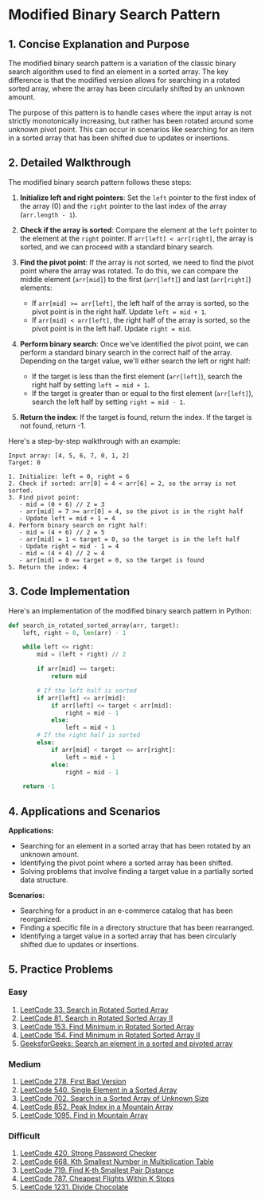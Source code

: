 # Modified Binary Search Pattern

## 1. Concise Explanation and Purpose

The modified binary search pattern is a variation of the classic binary search algorithm used to find an element in a sorted array. The key difference is that the modified version allows for searching in a rotated sorted array, where the array has been circularly shifted by an unknown amount.

The purpose of this pattern is to handle cases where the input array is not strictly monotonically increasing, but rather has been rotated around some unknown pivot point. This can occur in scenarios like searching for an item in a sorted array that has been shifted due to updates or insertions.

## 2. Detailed Walkthrough

The modified binary search pattern follows these steps:

1. **Initialize left and right pointers**: Set the `left` pointer to the first index of the array (0) and the `right` pointer to the last index of the array (`arr.length - 1`).

2. **Check if the array is sorted**: Compare the element at the `left` pointer to the element at the `right` pointer. If `arr[left] < arr[right]`, the array is sorted, and we can proceed with a standard binary search.

3. **Find the pivot point**: If the array is not sorted, we need to find the pivot point where the array was rotated. To do this, we can compare the middle element (`arr[mid]`) to the first (`arr[left]`) and last (`arr[right]`) elements:
   - If `arr[mid] >= arr[left]`, the left half of the array is sorted, so the pivot point is in the right half. Update `left = mid + 1`.
   - If `arr[mid] < arr[left]`, the right half of the array is sorted, so the pivot point is in the left half. Update `right = mid`.

4. **Perform binary search**: Once we've identified the pivot point, we can perform a standard binary search in the correct half of the array. Depending on the target value, we'll either search the left or right half:
   - If the target is less than the first element (`arr[left]`), search the right half by setting `left = mid + 1`.
   - If the target is greater than or equal to the first element (`arr[left]`), search the left half by setting `right = mid - 1`.

5. **Return the index**: If the target is found, return the index. If the target is not found, return -1.

Here's a step-by-step walkthrough with an example:

```
Input array: [4, 5, 6, 7, 0, 1, 2]
Target: 0

1. Initialize: left = 0, right = 6
2. Check if sorted: arr[0] = 4 < arr[6] = 2, so the array is not sorted.
3. Find pivot point:
   - mid = (0 + 6) // 2 = 3
   - arr[mid] = 7 >= arr[0] = 4, so the pivot is in the right half
   - Update left = mid + 1 = 4
4. Perform binary search on right half:
   - mid = (4 + 6) // 2 = 5
   - arr[mid] = 1 < target = 0, so the target is in the left half
   - Update right = mid - 1 = 4
   - mid = (4 + 4) // 2 = 4
   - arr[mid] = 0 == target = 0, so the target is found
5. Return the index: 4
```

## 3. Code Implementation

Here's an implementation of the modified binary search pattern in Python:

```python
def search_in_rotated_sorted_array(arr, target):
    left, right = 0, len(arr) - 1

    while left <= right:
        mid = (left + right) // 2

        if arr[mid] == target:
            return mid

        # If the left half is sorted
        if arr[left] <= arr[mid]:
            if arr[left] <= target < arr[mid]:
                right = mid - 1
            else:
                left = mid + 1
        # If the right half is sorted
        else:
            if arr[mid] < target <= arr[right]:
                left = mid + 1
            else:
                right = mid - 1

    return -1
```

## 4. Applications and Scenarios

**Applications:**
- Searching for an element in a sorted array that has been rotated by an unknown amount.
- Identifying the pivot point where a sorted array has been shifted.
- Solving problems that involve finding a target value in a partially sorted data structure.

**Scenarios:**
- Searching for a product in an e-commerce catalog that has been reorganized.
- Finding a specific file in a directory structure that has been rearranged.
- Identifying a target value in a sorted array that has been circularly shifted due to updates or insertions.

## 5. Practice Problems

### Easy
1. [LeetCode 33. Search in Rotated Sorted Array](https://leetcode.com/problems/search-in-rotated-sorted-array/)
2. [LeetCode 81. Search in Rotated Sorted Array II](https://leetcode.com/problems/search-in-rotated-sorted-array-ii/)
3. [LeetCode 153. Find Minimum in Rotated Sorted Array](https://leetcode.com/problems/find-minimum-in-rotated-sorted-array/)
4. [LeetCode 154. Find Minimum in Rotated Sorted Array II](https://leetcode.com/problems/find-minimum-in-rotated-sorted-array-ii/)
5. [GeeksforGeeks: Search an element in a sorted and pivoted array](https://www.geeksforgeeks.org/search-an-element-in-a-sorted-and-pivoted-array/)

### Medium
1. [LeetCode 278. First Bad Version](https://leetcode.com/problems/first-bad-version/)
2. [LeetCode 540. Single Element in a Sorted Array](https://leetcode.com/problems/single-element-in-a-sorted-array/)
3. [LeetCode 702. Search in a Sorted Array of Unknown Size](https://leetcode.com/problems/search-in-a-sorted-array-of-unknown-size/)
4. [LeetCode 852. Peak Index in a Mountain Array](https://leetcode.com/problems/peak-index-in-a-mountain-array/)
5. [LeetCode 1095. Find in Mountain Array](https://leetcode.com/problems/find-in-mountain-array/)

### Difficult
1. [LeetCode 420. Strong Password Checker](https://leetcode.com/problems/strong-password-checker/)
2. [LeetCode 668. Kth Smallest Number in Multiplication Table](https://leetcode.com/problems/kth-smallest-number-in-multiplication-table/)
3. [LeetCode 719. Find K-th Smallest Pair Distance](https://leetcode.com/problems/find-k-th-smallest-pair-distance/)
4. [LeetCode 787. Cheapest Flights Within K Stops](https://leetcode.com/problems/cheapest-flights-within-k-stops/)
5. [LeetCode 1231. Divide Chocolate](https://leetcode.com/problems/divide-chocolate/)